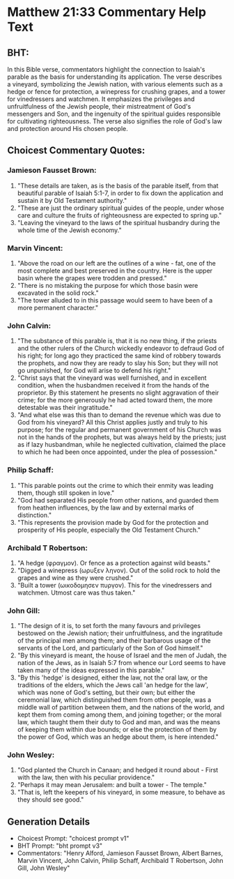 # Matthew 21:33 Commentary Help Text

## BHT:
In this Bible verse, commentators highlight the connection to Isaiah's parable as the basis for understanding its application. The verse describes a vineyard, symbolizing the Jewish nation, with various elements such as a hedge or fence for protection, a winepress for crushing grapes, and a tower for vinedressers and watchmen. It emphasizes the privileges and unfruitfulness of the Jewish people, their mistreatment of God's messengers and Son, and the ingenuity of the spiritual guides responsible for cultivating righteousness. The verse also signifies the role of God's law and protection around His chosen people.

## Choicest Commentary Quotes:
### Jamieson Fausset Brown:
1. "These details are taken, as is the basis of the parable itself, from that beautiful parable of Isaiah 5:1-7, in order to fix down the application and sustain it by Old Testament authority."
2. "These are just the ordinary spiritual guides of the people, under whose care and culture the fruits of righteousness are expected to spring up."
3. "Leaving the vineyard to the laws of the spiritual husbandry during the whole time of the Jewish economy."

### Marvin Vincent:
1. "Above the road on our left are the outlines of a wine - fat, one of the most complete and best preserved in the country. Here is the upper basin where the grapes were trodden and pressed." 
2. "There is no mistaking the purpose for which those basin were excavated in the solid rock."
3. "The tower alluded to in this passage would seem to have been of a more permanent character."

### John Calvin:
1. "The substance of this parable is, that it is no new thing, if the priests and the other rulers of the Church wickedly endeavor to defraud God of his right; for long ago they practiced the same kind of robbery towards the prophets, and now they are ready to slay his Son; but they will not go unpunished, for God will arise to defend his right."
2. "Christ says that the vineyard was well furnished, and in excellent condition, when the husbandmen received it from the hands of the proprietor. By this statement he presents no slight aggravation of their crime; for the more generously he had acted toward them, the more detestable was their ingratitude."
3. "And what else was this than to demand the revenue which was due to God from his vineyard? All this Christ applies justly and truly to his purpose; for the regular and permanent government of his Church was not in the hands of the prophets, but was always held by the priests; just as if lazy husbandman, while he neglected cultivation, claimed the place to which he had been once appointed, under the plea of possession."

### Philip Schaff:
1. "This parable points out the crime to which their enmity was leading them, though still spoken in love."
2. "God had separated His people from other nations, and guarded them from heathen influences, by the law and by external marks of distinction."
3. "This represents the provision made by God for the protection and prosperity of His people, especially the Old Testament Church."

### Archibald T Robertson:
1. "A hedge (φραγμον). Or fence as a protection against wild beasts."
2. "Digged a winepress (ωρυξεν ληνον). Out of the solid rock to hold the grapes and wine as they were crushed."
3. "Built a tower (ωικοδομησεν πυργον). This for the vinedressers and watchmen. Utmost care was thus taken."

### John Gill:
1. "The design of it is, to set forth the many favours and privileges bestowed on the Jewish nation; their unfruitfulness, and the ingratitude of the principal men among them; and their barbarous usage of the servants of the Lord, and particularly of the Son of God himself."
2. "By this vineyard is meant, the house of Israel and the men of Judah, the nation of the Jews, as in Isaiah 5:7 from whence our Lord seems to have taken many of the ideas expressed in this parable."
3. "By this 'hedge' is designed, either the law, not the oral law, or the traditions of the elders, which the Jews call 'an hedge for the law', which was none of God's setting, but their own; but either the ceremonial law, which distinguished them from other people, was a middle wall of partition between them, and the nations of the world, and kept them from coming among them, and joining together; or the moral law, which taught them their duty to God and man, and was the means of keeping them within due bounds; or else the protection of them by the power of God, which was an hedge about them, is here intended."


### John Wesley:
1. "God planted the Church in Canaan; and hedged it round about - First with the law, then with his peculiar providence."
2. "Perhaps it may mean Jerusalem: and built a tower - The temple."
3. "That is, left the keepers of his vineyard, in some measure, to behave as they should see good."


## Generation Details
- Choicest Prompt: "choicest prompt v1"
- BHT Prompt: "bht prompt v3"
- Commentators: "Henry Alford, Jamieson Fausset Brown, Albert Barnes, Marvin Vincent, John Calvin, Philip Schaff, Archibald T Robertson, John Gill, John Wesley"
